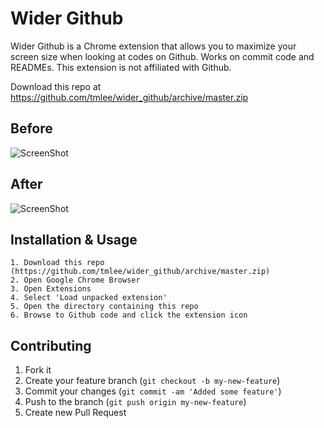 # Wider Github

Wider Github is a Chrome extension that allows you to maximize your screen size when looking at codes on Github.  Works on commit code and READMEs. This extension is not affiliated with Github.

Download this repo at https://github.com/tmlee/wider_github/archive/master.zip

Before
------
![ScreenShot](https://raw.github.com/tmlee/wider_github/master/screenshots/before.png)

After
-----
![ScreenShot](https://raw.github.com/tmlee/wider_github/master/screenshots/after.png)

## Installation & Usage

	1. Download this repo (https://github.com/tmlee/wider_github/archive/master.zip)
	2. Open Google Chrome Browser
	3. Open Extensions
	4. Select 'Load unpacked extension'
	5. Open the directory containing this repo
	6. Browse to Github code and click the extension icon	

## Contributing

1. Fork it
2. Create your feature branch (`git checkout -b my-new-feature`)
3. Commit your changes (`git commit -am 'Added some feature'`)
4. Push to the branch (`git push origin my-new-feature`)
5. Create new Pull Request

